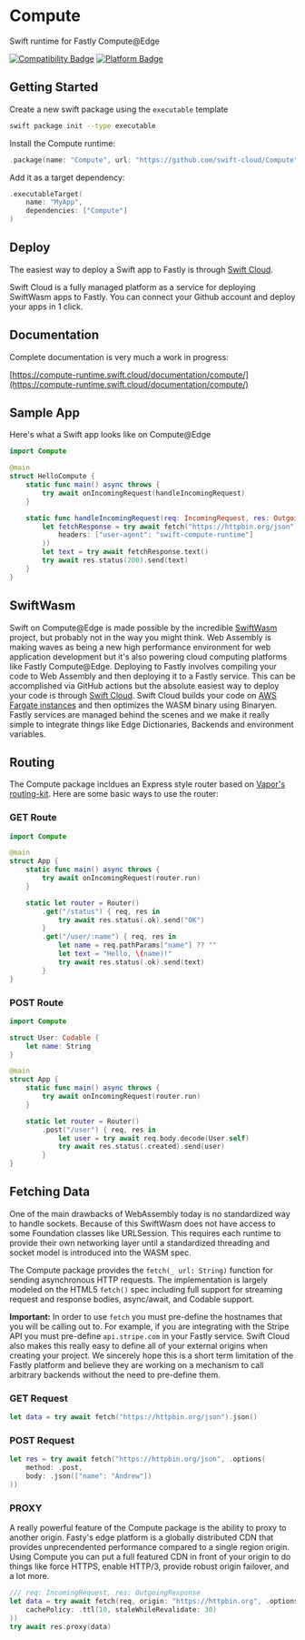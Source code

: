 # Compute

Swift runtime for Fastly Compute@Edge

[![Compatibility Badge](https://img.shields.io/endpoint?url=https%3A%2F%2Fswiftpackageindex.com%2Fapi%2Fpackages%2FAndrewBarba%2Fswift-compute-runtime%2Fbadge%3Ftype%3Dswift-versions)](https://swiftpackageindex.com/AndrewBarba/swift-compute-runtime) [![Platform Badge](https://img.shields.io/endpoint?url=https%3A%2F%2Fswiftpackageindex.com%2Fapi%2Fpackages%2FAndrewBarba%2Fswift-compute-runtime%2Fbadge%3Ftype%3Dplatforms)](https://swiftpackageindex.com/AndrewBarba/swift-compute-runtime)

## Getting Started

Create a new swift package using the `executable` template

```sh
swift package init --type executable
```

Install the Compute runtime:

```swift
.package(name: "Compute", url: "https://github.com/swift-cloud/Compute", from: "1.8.0")
```

Add it as a target dependency:

```swift
.executableTarget(
    name: "MyApp",
    dependencies: ["Compute"]
)
```

## Deploy

The easiest way to deploy a Swift app to Fastly is through [Swift Cloud](https://swift.cloud).

Swift Cloud is a fully managed platform as a service for deploying SwiftWasm apps to Fastly. You can connect your Github account and deploy your apps in 1 click.

## Documentation

Complete documentation is very much a work in progress:

[https://compute-runtime.swift.cloud/documentation/compute/](https://compute-runtime.swift.cloud/documentation/compute/)

## Sample App

Here's what a Swift app looks like on Compute@Edge

```swift
import Compute

@main
struct HelloCompute {
    static func main() async throws {
        try await onIncomingRequest(handleIncomingRequest)
    }

    static func handleIncomingRequest(req: IncomingRequest, res: OutgoingResponse) async throws {
        let fetchResponse = try await fetch("https://httpbin.org/json", .options(
            headers: ["user-agent": "swift-compute-runtime"]
        ))
        let text = try await fetchResponse.text()
        try await res.status(200).send(text)
    }
}
```

## SwiftWasm

Swift on Compute@Edge is made possible by the incredible [SwiftWasm](https://swiftwasm.org) project, but probably not in the way you might think. Web Assembly is making waves as being a new high performance environment for web application development but it's also powering cloud computing platforms like Fastly Compute@Edge. Deploying to Fastly involves compiling your code to Web Assembly and then deploying it to a Fastly service. This can be accomplished via GitHub actions but the absolute easiest way to deploy your code is through [Swift Cloud](https://swift.cloud). Swift Cloud builds your code on [AWS Fargate instances](https://github.com/swift-cloud/build) and then optimizes the WASM binary using Binaryen. Fastly services are managed behind the scenes and we make it really simple to integrate things like Edge Dictionaries, Backends and environment variables.

## Routing

The Compute package incldues an Express style router based on [Vapor's routing-kit](https://github.com/vapor/routing-kit). Here are some basic ways to use the router:

### GET Route

```swift
import Compute

@main
struct App {
    static func main() async throws {
        try await onIncomingRequest(router.run)
    }

    static let router = Router()
        .get("/status") { req, res in
            try await res.status(.ok).send("OK")
        }
        .get("/user/:name") { req, res in
            let name = req.pathParams["name"] ?? ""
            let text = "Hello, \(name)!"
            try await res.status(.ok).send(text)
        }
}
```

### POST Route

```swift
import Compute

struct User: Codable {
    let name: String
}

@main
struct App {
    static func main() async throws {
        try await onIncomingRequest(router.run)
    }

    static let router = Router()
        .post("/user") { req, res in
            let user = try await req.body.decode(User.self)
            try await res.status(.created).send(user)
        }
}
```

## Fetching Data

One of the main drawbacks of WebAssembly today is no standardized way to handle sockets. Because of this SwiftWasm does not have access to some Foundation classes like URLSession. This requires each runtime to provide their own networking layer until a standardized threading and socket model is introduced into the WASM spec.

The Compute package provides the `fetch(_ url: String)` function for sending asynchronous HTTP requests. The implementation is largely modeled on the HTML5 `fetch()` spec including full support for streaming request and response bodies, async/await, and Codable support.

**Important:** In order to use `fetch` you must pre-define the hostnames that you will be calling out to. For example, if you are integrating with the Stripe API you must pre-define `api.stripe.com` in your Fastly service. Swift Cloud also makes this really easy to define all of your external origins when creating your project. We sincerely hope this is a short term limitation of the Fastly platform and believe they are working on a mechanism to call arbitrary backends without the need to pre-define them.

### GET Request

```swift
let data = try await fetch("https://httpbin.org/json").json()
```

### POST Request

```swift
let res = try await fetch("https://httpbin.org/json", .options(
    method: .post,
    body: .json(["name": "Andrew"])
))
```

### PROXY

A really powerful feature of the Compute package is the ability to proxy to another origin. Fasty's edge platform is a globally distributed CDN that provides unprecendented performance compared to a single region origin. Using Compute you can put a full featured CDN in front of your origin to do things like force HTTPS, enable HTTP/3, provide robust origin failover, and a lot more.

```swift
/// req: IncomingRequest, res: OutgoingResponse
let data = try await fetch(req, origin: "https://httpbin.org", .options(
    cachePolicy: .ttl(10, staleWhileRevalidate: 30)
))
try await res.proxy(data)
```
